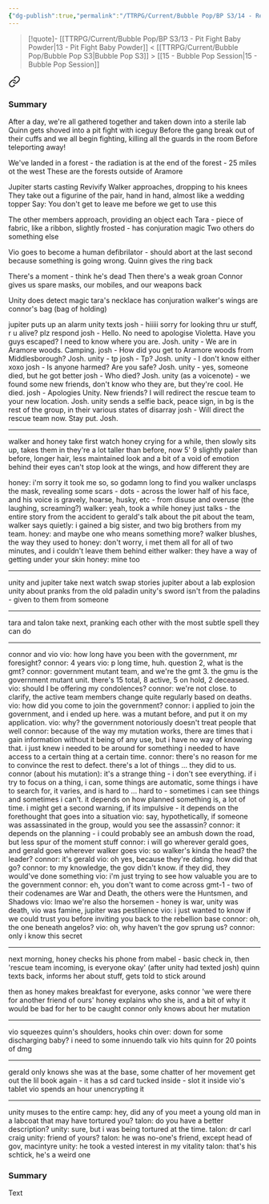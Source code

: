 ```yaml
---
{"dg-publish":true,"permalink":"/TTRPG/Current/Bubble Pop/BP S3/14 - Revive and Discharge/"}
---
```


> [!quote]- [[TTRPG/Current/Bubble Pop/BP S3/13 - Pit Fight Baby Powder\|13 - Pit Fight Baby Powder]] < [[TTRPG/Current/Bubble Pop/Bubble Pop S3\|Bubble Pop S3]] > [[15 - Bubble Pop Session\|15 - Bubble Pop Session]]
> 
<div class="transclusion internal-embed is-loaded"><a class="markdown-embed-link" href="/ttrpg/current/bubble-pop/bp-s3/13-pit-fight-baby-powder/#summary" aria-label="Open link"><svg xmlns="http://www.w3.org/2000/svg" width="24" height="24" viewBox="0 0 24 24" fill="none" stroke="currentColor" stroke-width="2" stroke-linecap="round" stroke-linejoin="round" class="svg-icon lucide-link"><path d="M10 13a5 5 0 0 0 7.54.54l3-3a5 5 0 0 0-7.07-7.07l-1.72 1.71"></path><path d="M14 11a5 5 0 0 0-7.54-.54l-3 3a5 5 0 0 0 7.07 7.07l1.71-1.71"></path></svg></a><div class="markdown-embed">



### Summary

After a day, we're all gathered together and taken down into a sterile lab
Quinn gets shoved into a pit fight with iceguy
Before the gang break out of their cuffs and we all begin fighting, killing all the guards in the room
Before teleporting away!

</div></div>



We've landed in a forest - the radiation is at the end of the forest - 25 miles ot the west
These are the forests outside of Aramore

Jupiter starts casting Revivify
Walker approaches, dropping to his knees
	They take out a figurine of the pair, hand in hand, almost like a wedding topper
	Say: You don't get to leave me before we get to use this

The other members approach, providing an object each
	Tara - piece of fabric, like a ribbon, slightly frosted - has conjuration magic
Two others do something else

Vio goes to become a human defibrilator - should abort at the last second because something is going wrong.
Quinn gives the ring back

There's a moment - think he's dead
Then there's a weak groan
Connor gives us spare masks, our mobiles, and our weapons back

Unity does detect magic
	tara's necklace has conjuration
	walker's wings are 
	connor's bag (bag of holding)

jupiter puts up an alarm
unity texts josh - hiiiii sorry for looking thru ur stuff, r u alive? plz respond
josh - Hello. No need to apologise Violetta. Have you guys escaped? I need to know where you are. Josh.
unity - We are in Aramore woods. Camping.
josh - How did you get to Aramore woods from Middlesborough? Josh.
unity - tp
josh - Tp? Josh.
unity - I don't know either xoxo
josh - Is anyone harmed? Are you safe? Josh.
unity - yes, someone died, but he got better
josh - Who died? Josh.
unity (as a voicenote) - we found some new friends, don't know who they are, but they're cool. He died.
josh - Apologies Unity. New friends? I will redirect the rescue team to your new location. Josh.
unity sends a selfie back, peace sign, in bg is the rest of the group, in their various states of disarray
josh - Will direct the rescue team now. Stay put. Josh.

---

walker and honey take first watch
honey crying for a while, then slowly sits up, takes them in
	they're a lot taller than before, now 5' 9
	slightly paler than before, longer hair, less maintained look
	and a bit of a void of emotion behind their eyes
	can't stop look at the wings, and how different they are

honey: i'm sorry it took me so, so godamn long to find you
walker unclasps the mask, revealing some scars - dots - across the lower half of his face, and his voice is gravely, hoarse, husky, etc - from disuse and overuse (the laughing, screaming?)
walker: yeah, took a while
honey just talks - the entire story from the accident to gerald's talk about the pit
about the team, walker says quietly: i gained a big sister, and two big brothers from my team.
honey: and maybe one who means something more?
walker blushes, the way they used to
honey: don't worry, i met them all for all of two minutes, and i couldn't leave them behind either
walker: they have a way of getting under your skin
honey: mine too

---

unity and jupiter take next watch
swap stories
	jupiter about a lab explosion
	unity about pranks from the old paladin
unity's sword isn't from the paladins - given to them from someone

---

tara and talon take next, pranking each other with the most subtle spell they can do

---

connor and vio
vio: how long have you been with the government, mr foresight?
connor: 4 years
vio: p long time, huh. question 2, what is the gmt?
connor: government mutant team, and we're the gmt 3. the gmu is the government mutant unit. there's 15 total, 8 active, 5 on hold, 2 deceased.
vio: should I be offering my condolences?
connor: we're not close. to clarify, the active team members change quite regularly based on deaths.
vio: how did you come to join the government?
connor: i applied to join the government, and i ended up here. was a mutant before, and put it on my application. 
vio: why? the government notoriously doesn't treat people that well
connor: because of the way my mutation works, there are times that i gain information without it being of any use, but i have no way of knowing that. i just knew i needed to be around for something
i needed to have access to a certain thing at a certain time.
connor: there's no reason for me to convince the rest to defect. there's a lot of things ... they did to us.
connor (about his mutation): it's a strange thing - i don't see everything. if i try to focus on a thing, i can, some things are automatic, some things i have to search for, it varies, and is hard to  ... hard to - sometimes i can see things and sometimes i can't. it depends on how planned something is, a lot of time. i might get a second warning, if its impulsive - it depends on the forethought that goes into a situation
vio: say, hypothetically, if someone was assassinated in the group, would you see the assassin?
connor: it depends on the planning - i could probably see an ambush down the road, but less spur of the moment stuff
connor: i will go wherever gerald goes, and gerald goes wherever walker goes
vio: so walker's kinda the head? the leader?
connor: it's gerald
vio: oh yes, because they're dating. how did that go? 
connor: to my knowledge, the gov didn't know. if they did, they would've done something
vio: i'm just trying to see how valuable you are to the government
connor: eh, you don't want to come across gmt-1 - two of their codenames are War and Death, the others were the Huntsmen, and Shadows
vio: lmao we're also the horsemen - honey is war, unity was death, vio was famine, jupiter was pestilience
vio: i just wanted to know if we could trust you before inviting you back to the rebellion base
connor: oh, the one beneath angelos?
vio: oh, why haven't the gov sprung us?
connor: only i know this secret

---

next morning, honey checks his phone
from mabel - basic check in, then 'rescue team incoming, is everyone okay' (after unity had texted josh)
quinn texts back, informs her about stuff, gets told to stick around

then as honey makes breakfast for everyone, asks connor 'we were there for another friend of ours'
honey explains who she is, and a bit of why it would be bad for her to be caught
connor only knows about her mutation

---

vio squeezes quinn's shoulders, hooks chin over: down for some discharging baby? i need to
some innuendo talk
vio hits quinn for 20 points of dmg

---

gerald only knows she was at the base, some chatter of her movement
get out the lil book again - it has a sd card tucked inside - slot it inside vio's tablet
vio spends an hour unencrypting it

---

unity muses to the entire camp: hey, did any of you meet a young old man in a labcoat that may have tortured you?
talon: do you have a better description?
unity: sure, but i was being tortured at the time. 
talon: dr carl craig
unity: friend of yours?
talon: he was no-one's friend, except head of gov, macintyre
unity: he took a vested interest in my vitality
talon: that's his schtick, he's a weird one

### Summary

Text